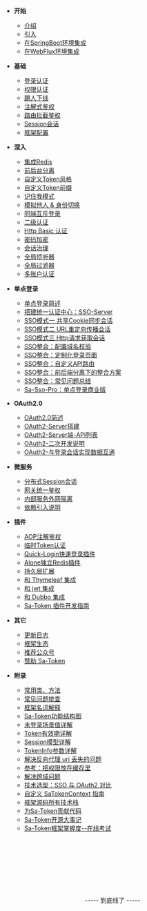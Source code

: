<!-- 这是目录树文件 -->

- **开始**
	- [介绍](/)
	- [引入](/start/download)
	- [在SpringBoot环境集成](/start/example) 	
	- [在WebFlux环境集成](/start/webflux-example) 	

- **基础**
	- [登录认证](/use/login-auth) 
	- [权限认证](/use/jur-auth) 
	- [踢人下线](/use/kick) 
	- [注解式鉴权](/use/at-check) 
	- [路由拦截鉴权](/use/route-check) 
	- [Session会话](/use/session) 
	- [框架配置](/use/config) 

- **深入**
	- [集成Redis](/up/integ-redis)
	- [前后台分离](/up/not-cookie) 
	- [自定义Token风格](/up/token-style) 
	- [自定义Token前缀](/up/token-prefix) 
	- [记住我模式](/up/remember-me)
	- [模拟他人 & 身份切换](/up/mock-person) 
	- [同端互斥登录](/up/mutex-login) 
	- [二级认证](/up/safe-auth) 
	- [Http Basic 认证](/up/basic-auth) 
	- [密码加密](/up/password-secure) 
	- [会话治理](/up/search-session) 
	- [全局侦听器](/up/global-listener) 
	- [全局过滤器](/up/global-filter) 
	- [多账户认证](/up/many-account) 
	<!-- - [微服务](/senior/dcs) -->

- **单点登录**
	- [单点登录简述](/sso/readme)
	- [搭建统一认证中心：SSO-Server](/sso/sso-server)
	- [SSO模式一 共享Cookie同步会话](/sso/sso-type1)
	- [SSO模式二 URL重定向传播会话](/sso/sso-type2)
	- [SSO模式三 Http请求获取会话](/sso/sso-type3)
	- [SSO整合：配置域名校验](/sso/sso-check-domain)
	- [SSO整合：定制化登录页面](/sso/sso-custom-login)
	- [SSO整合：自定义API路由](/sso/sso-custom-api)
	- [SSO整合：前后端分离下的整合方案](/sso/sso-h5)
	- [SSO整合：常见问题总结](/sso/sso-questions)
	- [Sa-Sso-Pro：单点登录商业版](/sso/sso-pro)

- **OAuth2.0**
	- [OAuth2.0简述](/oauth2/readme)
	- [OAuth2-Server搭建](/oauth2/oauth2-server)
	- [OAuth2-Server端-API列表](/oauth2/oauth2-api)
	- [OAuth2-二次开发说明](/oauth2/oauth2-dev)
	- [OAuth2-与登录会话实现数据互通](/oauth2/oauth2-interworking)

- **微服务**
	- [分布式Session会话](/micro/dcs-session)
	- [网关统一鉴权](/micro/gateway-auth)
	- [内部服务外网隔离](/micro/id-token)
	- [依赖引入说明](/micro/import-intro)

- **插件**
	- [AOP注解鉴权](/plugin/aop-at)
	- [临时Token认证](/plugin/temp-token)
	- [Quick-Login快速登录插件](/plugin/quick-login)
	- [Alone独立Redis插件](/plugin/alone-redis)
	- [持久层扩展](/plugin/dao-extend)
	- [和 Thymeleaf 集成](/plugin/thymeleaf-extend)
	- [和 jwt 集成](/plugin/jwt-extend)
	- [和 Dubbo 集成](/plugin/dubbo-extend)
	- [Sa-Token 插件开发指南](/fun/plugin-dev)

- **其它**
	- [更新日志](/more/update-log) 
	- [框架生态](/more/link) 
	- [推荐公众号](/more/tj-gzh) 
	- [赞助 Sa-Token](/more/sa-token-donate)

- **附录**
	- [常用类、方法](/more/common-action) 
	- [常见问题排查](/more/common-questions)  
	- [框架名词解释](/more/noun-intro)  
	- [Sa-Token功能结构图](/fun/auth-flow)
	- [未登录场景值详解](/fun/not-login-scene)
	- [Token有效期详解](/fun/token-timeout)
	- [Session模型详解](/fun/session-model)
	- [TokenInfo参数详解](/fun/token-info)
	- [解决反向代理 uri 丢失的问题](/fun/curr-domain)
	- [参考：把权限放在缓存里](/fun/jur-cache)
	- [解决跨域问题](/fun/cors-filter)
	- [技术选型：SSO 与 OAuth2 对比](/fun/sso-vs-oauth2)
	- [自定义 SaTokenContext 指南](/fun/sa-token-context)
	- [框架源码所有技术栈](/fun/tech-stack)
	- [为Sa-Token贡献代码](/fun/git-pr)
	- [Sa-Token开源大事记](/fun/timeline)
	- [Sa-Token框架掌握度--在线考试](/fun/sa-token-test)
	


<br/><br/><br/><br/><br/><br/><br/>
<p style="text-align: center;">----- 到底线了 -----</p>